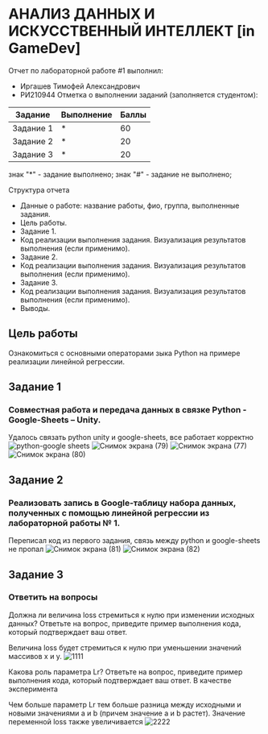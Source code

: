 # АНАЛИЗ ДАННЫХ И ИСКУССТВЕННЫЙ ИНТЕЛЛЕКТ [in GameDev]
Отчет по лабораторной работе #1 выполнил:
- Иргашев Тимофей Александрович
- РИ210944
Отметка о выполнении заданий (заполняется студентом):

| Задание | Выполнение | Баллы |
| ------ | ------ | ------ |
| Задание 1 | * | 60 |
| Задание 2 | * | 20 |
| Задание 3 | * | 20 |

знак "*" - задание выполнено; знак "#" - задание не выполнено;

Структура отчета

- Данные о работе: название работы, фио, группа, выполненные задания.
- Цель работы.
- Задание 1.
- Код реализации выполнения задания. Визуализация результатов выполнения (если применимо).
- Задание 2.
- Код реализации выполнения задания. Визуализация результатов выполнения (если применимо).
- Задание 3.
- Код реализации выполнения задания. Визуализация результатов выполнения (если применимо).
- Выводы.

## Цель работы
Ознакомиться с основными операторами зыка Python на примере реализации линейной регрессии.

## Задание 1
### Совместная работа и передача данных в связке Python - Google-Sheets – Unity.

Удалось связать python unity и google-sheets, все работает корректно
![python-google sheets](https://user-images.githubusercontent.com/103359810/195163628-8c40d5dd-f88a-4eec-b7cf-e1aa721156e4.png)
![Снимок экрана (79)](https://user-images.githubusercontent.com/103359810/195163712-940df21c-2911-4020-9cd4-4d08ac7f3b05.png)
![Снимок экрана (77)](https://user-images.githubusercontent.com/103359810/195163738-f55b322f-2c6d-4cd0-9bdc-c3d0d410a2bd.png)
![Снимок экрана (80)](https://user-images.githubusercontent.com/103359810/195163770-d90092c6-8e55-462a-8c76-0750122fcb84.png)

## Задание 2
### Реализовать запись в Google-таблицу набора данных, полученных с помощью линейной регрессии из лабораторной работы № 1. 

Переписал код из первого задания, связь между python и google-sheets не пропал
![Снимок экрана (81)](https://user-images.githubusercontent.com/103359810/195171303-1825a86f-bbf6-41d0-b5ca-cf77341774e0.png)
![Снимок экрана (82)](https://user-images.githubusercontent.com/103359810/195171407-f7d54573-9b43-4178-b05b-13ac2c849c47.png)

## Задание 3
### Ответить на вопросы

Должна ли величина loss стремиться к нулю при изменении исходных данных? Ответьте на вопрос, приведите пример выполнения кода, который подтверждает ваш ответ.

Величина loss будет стремиться к нулю при уменьшении значений массивов x и y.
![1111](https://user-images.githubusercontent.com/103359810/192349171-4315e794-5b5f-4262-be2f-bce48595fabd.PNG)

Какова роль параметра Lr? Ответьте на вопрос, приведите пример выполнения кода, который подтверждает ваш ответ. В качестве эксперимента

Чем больше параметр Lr тем больше разница между исходными и новыми значениями a и b (причем значение a и b растет). Значение переменной loss также увеличивается
![2222](https://user-images.githubusercontent.com/103359810/192348739-1d3a2aa8-93e7-4a97-9d5d-85b11cbb9eb4.PNG)
